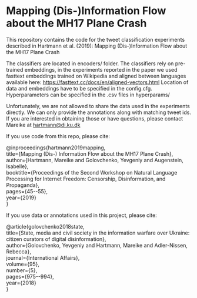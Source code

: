 # Mapping (Dis-)Information Flow about the MH17 Plane Crash

This repository contains the code for the tweet classification experiments described in Hartmann et al. (2019): Mapping (Dis-)Information Flow about the MH17 Plane Crash

The classifiers are located in encoders/ folder. The classifiers rely on pre-trained embeddings, in the experiments reported in the paper we used fasttext embeddings trained on Wikipedia and aligned between languages available here: https://fasttext.cc/docs/en/aligned-vectors.html 
Location of data and embeddings have to be specified in the config.cfg. Hyperparameters can be specified in the .csv files in hyperparams/

Unfortunately, we are not allowed to share the data used in the experiments directly. We can only provide the annotations along with matching tweet ids. If you are interested in obtaining those or have questions, please contact Mareike at hartmann@di.ku.dk

If you use code from this repo, please cite:

@inproceedings{hartmann2019mapping,\
  title={Mapping (Dis-) Information Flow about the MH17 Plane Crash},\
  author={Hartmann, Mareike and Golovchenko, Yevgeniy and Augenstein, Isabelle},\
  booktitle={Proceedings of the Second Workshop on Natural Language Processing for Internet Freedom: Censorship, Disinformation, and Propaganda},\
  pages={45--55},\
  year={2019}\
}


If you use data or annotations used in this project, please cite:

@article{golovchenko2018state,\
  title={State, media and civil society in the information warfare over Ukraine: citizen curators of digital disinformation},\
  author={Golovchenko, Yevgeniy and Hartmann, Mareike and Adler-Nissen, Rebecca},\
  journal={International Affairs},\
  volume={95},\
  number={5},\
  pages={975--994},\
  year={2018}\
}


